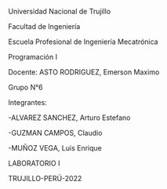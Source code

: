 Universidad Nacional de Trujillo

Facultad de Ingeniería

Escuela Profesional de Ingeniería Mecatrónica

Programación I

Docente: ASTO RODRIGUEZ, Emerson Maximo

Grupo N°6

Integrantes:

-ALVAREZ SANCHEZ, Arturo Estefano

-GUZMAN CAMPOS, Claudio

-MUÑOZ VEGA, Luis Enrique

LABORATORIO I

TRUJILLO-PERÚ-2022
